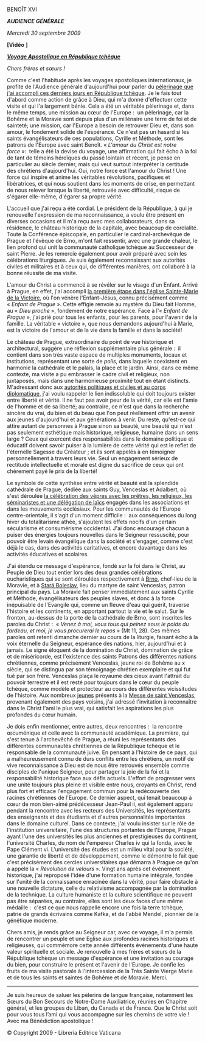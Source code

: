 BENOÎT XVI

***AUDIENCE GÉNÉRALE***

*Mercredi 30 septembre 2009*

**[Vidéo** **]**

***[Voyage Apostolique en République tchèque](/content/benedict-xvi/fr/travels/2009/index_repubblica-ceca.html)***

*Chers frères et sœurs !*

Comme c'est l'habitude après les voyages apostoliques internationaux, je profite de l'Audience générale d'aujourd'hui pour parler du [pèlerinage que j'ai accompli ces derniers jours en République tchèque](/content/benedict-xvi/fr/travels/2009/index_repubblica-ceca.html). Je le fais tout d'abord comme action de grâce à Dieu, qui m'a donné d'effectuer cette visite et qui l'a largement bénie. Cela a été un véritable pèlerinage et, dans le même temps, une mission au cœur de l'Europe :  un pèlerinage, car la Bohême et la Moravie sont depuis plus d'un millénaire une terre de foi et de sainteté; une mission, car l'Europe a besoin de retrouver Dieu et, dans son amour, le fondement solide de l'espérance. Ce n'est pas un hasard si les saints évangélisateurs de ces populations, Cyrille et Méthode, sont les patrons de l'Europe avec saint Benoît. « *L'amour du Christ est notre force* »:  telle a été la devise du voyage, une affirmation qui fait écho à la foi de tant de témoins héroïques du passé lointain et récent, je pense en particulier au siècle dernier, mais qui veut surtout interpréter la certitude des chrétiens d'aujourd'hui. Oui, notre force est l'amour du Christ ! Une force qui inspire et anime les véritables révolutions, pacifiques et libératrices, et qui nous soutient dans les moments de crise, en permettant de nous relever lorsque la liberté, retrouvée avec difficulté, risque de s'égarer elle-même, d'égarer sa propre vérité.

L'accueil que j'ai reçu a été cordial. Le président de la République, à qui je renouvelle l'expression de ma reconnaissance, a voulu être présent en diverses occasions et il m'a reçu avec mes collaborateurs, dans sa résidence, le château historique de la capitale, avec beaucoup de cordialité. Toute la Conférence épiscopale, en particulier le cardinal-archevêque de Prague et l'évêque de Brno, m'ont fait ressentir, avec une grande chaleur, le lien profond qui unit la communauté catholique tchèque au Successeur de saint Pierre. Je les remercie également pour avoir préparé avec soin les célébrations liturgiques. Je suis également reconnaissant aux autorités civiles et militaires et à ceux qui, de différentes manières, ont collaboré à la bonne réussite de ma visite.

L'amour du Christ a commencé à se révéler sur le visage d'un Enfant. Arrivé à Prague, en effet, j'ai accompli [la première étape dans l'église Sainte-Marie de la Victoire](/content/benedict-xvi/fr/speeches/2009/september/documents/hf_ben-xvi_spe_20090926_bambino-praga.html), où l'on vénère l'Enfant-Jésus, connu précisément comme « *Enfant de Prague* ». Cette effigie renvoie au mystère du Dieu fait Homme, au « *Dieu proche* », fondement de notre espérance. Face à l'« *Enfant de Prague* », j'ai prié pour tous les enfants, pour les parents, pour l'avenir de la famille. La véritable « victoire », que nous demandons aujourd'hui à Marie, est la victoire de l'amour et de la vie dans la famille et dans la société!

Le château de Prague, extraordinaire du point de vue historique et architectural, suggère une réflexion supplémentaire plus générale :  il contient dans son très vaste espace de multiples monuments, locaux et institutions, représentant une sorte de *polis*, dans laquelle coexistent en harmonie la cathédrale et le palais, la place et le jardin. Ainsi, dans ce même contexte, ma visite a pu embrasser le cadre civil et religieux, non juxtaposés, mais dans une harmonieuse proximité tout en étant distincts. M'adressant donc aux [autorités politiques et civiles et au corps diplomatique](/content/benedict-xvi/fr/speeches/2009/september/documents/hf_ben-xvi_spe_20090926_autorita-civili.html), j'ai voulu rappeler le lien indissoluble qui doit toujours exister entre liberté et vérité. Il ne faut pas avoir peur de la vérité, car elle est l'amie de l'homme et de sa liberté; au contraire, ce n'est que dans la recherche sincère du vrai, du bien et du beau que l'on peut réellement offrir un avenir aux jeunes d'aujourd'hui et aux générations à venir. Du reste, qu'est-ce qui attire autant de personnes à Prague sinon sa beauté, une beauté qui n'est pas seulement esthétique mais historique, religieuse, humaine dans un sens large ? Ceux qui exercent des responsabilités dans le domaine politique et éducatif doivent savoir puiser à la lumière de cette vérité qui est le reflet de l'éternelle Sagesse du Créateur ; et ils sont appelés à en témoigner personnellement à travers leurs vie. Seul un engagement sérieux de rectitude intellectuelle et morale est digne du sacrifice de ceux qui ont chèrement payé le prix de la liberté!

Le symbole de cette synthèse entre vérité et beauté est la splendide cathédrale de Prague, dédiée aux saints Guy, Venceslas et Adalbert, où s'est déroulée [la célébration des vêpres avec les prêtres, les religieux, les séminaristes et une délégation de laïcs](/content/benedict-xvi/fr/speeches/2009/september/documents/hf_ben-xvi_spe_20090926_vespri.html) engagés dans les associations et dans les mouvements ecclésiaux. Pour les communautés de l'Europe centre-orientale, il s'agit d'un moment difficile :  aux conséquences du long hiver du totalitarisme athée, s'ajoutent les effets nocifs d'un certain sécularisme et consumérisme occidental. J'ai donc encouragé chacun à puiser des énergies toujours nouvelles dans le Seigneur ressuscité, pour pouvoir être levain évangélique dans la société et s'engager, comme c'est déjà le cas, dans des activités caritatives, et encore davantage dans les activités éducatives et scolaires.

J'ai étendu ce message d'espérance, fondé sur la foi dans le Christ, au Peuple de Dieu tout entier lors des deux grandes célébrations eucharistiques qui se sont déroulées respectivement à [Brno](/content/benedict-xvi/fr/homilies/2009/documents/hf_ben-xvi_hom_20090927_brno.html), chef-lieu de la Moravie, et à [Stará Boleslav](/content/benedict-xvi/fr/homilies/2009/documents/hf_ben-xvi_hom_20090928_san-venceslao.html), lieu du martyre de saint Venceslas, patron principal du pays. La Moravie fait penser immédiatement aux saints Cyrille et Méthode, évangélisateurs des peuples slaves, et donc à la force inépuisable de l'Evangile qui, comme un fleuve d'eau qui guérit, traverse l'histoire et les continents, en apportant partout la vie et le salut. Sur le fronton, au-dessus de la porte de la cathédrale de Brno, sont inscrites les paroles du Christ :  « *Venez à moi, vous tous qui peinez sous le poids du fardeau, et moi, je vous procurerai le repos* » (Mt 11, 28). Ces mêmes paroles ont retenti dimanche dernier au cours de la liturgie, faisant écho à la voix éternelle du Seigneur, espérance des nations, hier, aujourd'hui et à jamais. Le signe éloquent de la domination du Christ, domination de grâce et de miséricorde, est l'existence des saints Patrons des différentes nations chrétiennes, comme précisément Venceslas, jeune roi de Bohême au x siècle, qui se distingua par son témoignage chrétien exemplaire et qui fut tué par son frère. Venceslas plaça le royaume des cieux avant l'attrait du pouvoir terrestre et il est resté pour toujours dans le cœur du peuple tchèque, comme modèle et protecteur au cours des différentes vicissitudes de l'histoire. Aux nombreux [jeunes](/content/benedict-xvi/fr/speeches/2009/september/documents/hf_ben-xvi_spe_20090928_mess-giovani.html) présents à la [Messe de saint Venceslas](/content/benedict-xvi/fr/homilies/2009/documents/hf_ben-xvi_hom_20090928_san-venceslao.html), provenant également des pays voisins, j'ai adressé l'invitation à reconnaître dans le Christ l'ami le plus vrai, qui satisfait les aspirations les plus profondes du cœur humain.

Je dois enfin mentionner, entre autres, deux rencontres :  la rencontre œcuménique et celle avec la communauté académique. La première, qui s'est tenue à l'archevêché de Prague, a réuni les représentants des différentes communautés chrétiennes de la République tchèque et le responsable de la communauté juive. En pensant à l'histoire de ce pays, qui a malheureusement connu de durs conflits entre les chrétiens, un motif de vive reconnaissance à Dieu est de nous être retrouvés ensemble comme disciples de l'unique Seigneur, pour partager la joie de la foi et la responsabilité historique face aux défis actuels. L'effort de progresser vers une unité toujours plus pleine et visible entre nous, croyants en Christ, rend plus fort et efficace l'engagement commun pour la redécouverte des racines chrétiennes de l'Europe. Ce dernier aspect, qui tenait beaucoup à cœur de mon bien-aimé prédécesseur Jean-Paul ii, est également apparu pendant la rencontre avec les recteurs des Universités, les représentants des enseignants et des étudiants et d'autres personnalités importantes dans le domaine culturel. Dans ce contexte, j'ai voulu insister sur le rôle de l'institution universitaire, l'une des structures portantes de l'Europe, Prague ayant l'une des universités les plus anciennes et prestigieuses du continent, l'université Charles, du nom de l'empereur Charles iv qui la fonda, avec le Pape Clément vi. L'université des études est un milieu vital pour la société, une garantie de liberté et de développement, comme le démontre le fait que c'est précisément des cercles universitaires que démarra à Prague ce qu'on a appelé la « *Révolution de velours* ». Vingt ans après cet événement historique, j'ai reproposé l'idée d'une formation humaine intégrale, fondée sur l'unité de la connaissance enracinée dans la vérité, pour faire obstacle à une nouvelle dictature, celle du relativisme accompagnée par la domination de la technique. La culture humaniste et la culture scientifique ne peuvent pas être séparées, au contraire, elles sont les deux faces d'une même médaille :  c'est ce que nous rappelle encore une fois la terre tchèque, patrie de grands écrivains comme Kafka, et de l'abbé Mendel, pionnier de la génétique moderne.

Chers amis, je rends grâce au Seigneur car, avec ce voyage, il m'a permis de rencontrer un peuple et une Eglise aux profondes racines historiques et religieuses, qui commémore cette année différents événements d'une haute valeur spirituelle et sociale. Je renouvelle à mes frères et sœurs de la République tchèque un message d'espérance et une invitation au courage du bien, pour construire le présent et l'avenir de l'Europe. Je confie les fruits de ma visite pastorale à l'intercession de la Très Sainte Vierge Marie et de tous les saints et saintes de Bohême et de Moravie. Merci.

* * *

Je suis heureux de saluer les pèlerins de langue française, notamment les Sœurs du Bon Secours de Notre-Dame Auxiliatrice, réunies en Chapitre général, et les groupes du Liban, du Canada et de France. Que le Christ soit pour vous tous l’ami qui vous accompagne sur les chemins de votre vie ! Avec ma Bénédiction apostolique !

© Copyright 2009 - Libreria Editrice Vaticana